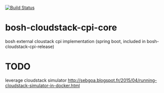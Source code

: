 [![Build Status](https://travis-ci.org/Orange-OpenSource/bosh-cloudstack-cpi-core.png)](https://travis-ci.org/Orange-OpenSource/bosh-cloudstack-cpi-core)

# bosh-cloudstack-cpi-core
bosh external cloustack cpi implementation (spring boot, included in bosh-cloudstack-cpi-release)




# TODO
leverage cloudstack simulator
http://sebgoa.blogspot.fr/2015/04/running-cloudstack-simulator-in-docker.html
